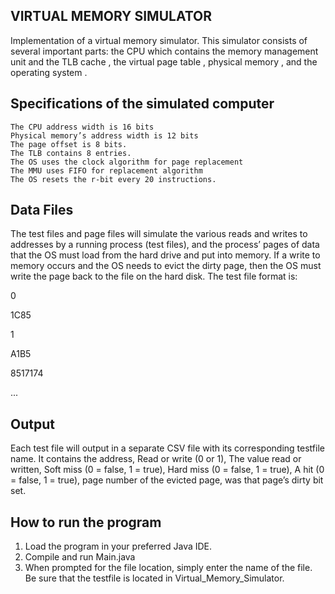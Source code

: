 VIRTUAL MEMORY SIMULATOR
----
Implementation of a virtual memory simulator. 
This simulator consists of several important parts: the CPU which contains the memory management unit and the TLB cache , the virtual page table , physical memory , and the
operating system . 


Specifications of the simulated computer
----
	The CPU address width is 16 bits
	Physical memory’s address width is 12 bits
	The page offset is 8 bits.
	The TLB contains 8 entries.
	The OS uses the clock algorithm for page replacement
	The MMU uses FIFO for replacement algorithm
	The OS resets the r-bit every 20 instructions.


Data Files
----
The test files and page files will simulate the various reads and writes to addresses by a running process (test files),
and the process’ pages of data that the OS must load from the hard drive and put into memory. If a write to memory
occurs and the OS needs to evict the dirty page, then the OS must write the page back to the file on the hard disk.
The test file format is:

0

1C85

1

A1B5

8517174

...


Output
----
Each test file will output in a separate CSV file with its corresponding testfile name.
It contains the address, Read or write (0 or 1), The value read or written, Soft miss (0 = false, 1 = true), Hard miss (0 = false, 1 =
true), A hit (0 = false, 1 = true), page number of the evicted page, was that page’s dirty bit set.


How to run the program
----
1. Load the program in your preferred Java IDE. 
2. Compile and run Main.java
3. When prompted for the file location, simply enter the name of the file. Be sure that the testfile is located in Virtual_Memory_Simulator. 